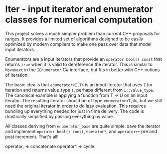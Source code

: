 # Iter - input iterator and enumerator classes for numerical computation

This project solves a much simpler problem than current C++ proposals for ranges.
It provides a limited set of algorithms designed to be easily optimized by modern compilers
to make one pass over data that model input iterators.

Enumerators are a input iterators that provide an `operator bool() const` that returns `true` when
it is valid to dereference the iterator. This is similar to `MoveNext` in the `IEnumerator`
C# interface, but fits in better with C++ notions of iteration.

The basic idea is that `enumerator<I,T>` is an input iterator that uses `I` for iteration and returns value_type `T`,
perhaps different from `I::value_type`.
The canonical example is applying a function from T -> U on an input iterator.
The resulting iterator should be of type `enumerator<T,U>`, but we still need the original iterator
in order to do lazy evaluation.
This requires bundling up everything needed for just in time delivery.
The code is drastically simplified by passing everything by value.

All classes deriving from `enumerator_base` are quite simple: save the iterator and implement
`operator bool() const`, `operator*`, and `operator++` pre and post increment. That's all!


operator, => concatenate
operator^ => cycle
